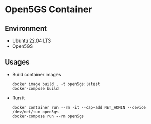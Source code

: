 # Open5GS Container

## Environment
* Ubuntu 22.04 LTS
* Open5GS

## Usages
* Build container images
  ```console
  docker image build . -t open5gs:latest
  docker-compose build
  ```
* Run it
  ```console
  docker container run --rm -it --cap-add NET_ADMIN --device /dev/net/tun open5gs
  docker-compose run --rm open5gs
  ```
